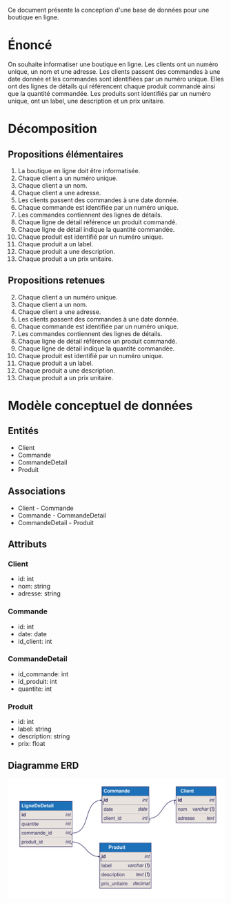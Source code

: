 Ce document présente la conception d'une base de données pour une boutique en ligne.

# Énoncé

On souhaite informatiser une boutique en ligne. Les clients ont un numéro unique, un nom et une adresse. Les clients passent des commandes à une date donnée et les commandes sont identifiées par un numéro unique. Elles ont des lignes de détails qui référencent chaque produit commandé ainsi que la quantité commandée. Les produits sont identifiés par un numéro unique, ont un label, une description et un prix unitaire.

# Décomposition

## Propositions élémentaires

1. La boutique en ligne doit être informatisée.
2. Chaque client a un numéro unique.
3. Chaque client a un nom.
4. Chaque client a une adresse.
5. Les clients passent des commandes à une date donnée.
6. Chaque commande est identifiée par un numéro unique.
7. Les commandes contiennent des lignes de détails.
8. Chaque ligne de détail référence un produit commandé.
9. Chaque ligne de détail indique la quantité commandée.
10. Chaque produit est identifié par un numéro unique.
11. Chaque produit a un label.
12. Chaque produit a une description.
13. Chaque produit a un prix unitaire.

## Propositions retenues

2. Chaque client a un numéro unique.
3. Chaque client a un nom.
4. Chaque client a une adresse.
5. Les clients passent des commandes à une date donnée.
6. Chaque commande est identifiée par un numéro unique.
7. Les commandes contiennent des lignes de détails.
8. Chaque ligne de détail référence un produit commandé.
9. Chaque ligne de détail indique la quantité commandée.
10. Chaque produit est identifié par un numéro unique.
11. Chaque produit a un label.
12. Chaque produit a une description.
13. Chaque produit a un prix unitaire.

# Modèle conceptuel de données

## Entités

- Client
- Commande
- CommandeDetail
- Produit

## Associations

- Client - Commande
- Commande - CommandeDetail
- CommandeDetail - Produit

## Attributs

### Client

- id: int
- nom: string
- adresse: string

### Commande

- id: int
- date: date
- id_client: int

### CommandeDetail

- id_commande: int
- id_produit: int
- quantite: int

### Produit

- id: int
- label: string
- description: string
- prix: float

## Diagramme ERD

![Diagramme Entités-Associations de la boutique](boutique-erd.svg)